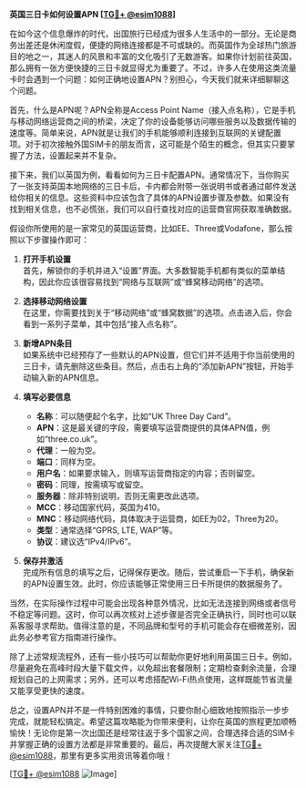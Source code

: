 **英国三日卡如何设置APN [[TG💪+ @esim1088](https://t.me/s/esim1088)]**

在如今这个信息爆炸的时代，出国旅行已经成为很多人生活中的一部分。无论是商务出差还是休闲度假，便捷的网络连接都是不可或缺的。而英国作为全球热门旅游目的地之一，其迷人的风景和丰富的文化吸引了无数游客。如果你计划前往英国，那么拥有一张方便快捷的三日卡就显得尤为重要了。不过，许多人在使用这类流量卡时会遇到一个问题：如何正确地设置APN？别担心，今天我们就来详细聊聊这个问题。

首先，什么是APN呢？APN全称是Access Point Name（接入点名称），它是手机与移动网络运营商之间的桥梁，决定了你的设备能够访问哪些服务以及数据传输的速度等。简单来说，APN就是让我们的手机能够顺利连接到互联网的关键配置项。对于初次接触外国SIM卡的朋友而言，这可能是个陌生的概念，但其实只要掌握了方法，设置起来并不复杂。

接下来，我们以英国为例，看看如何为三日卡配置APN。通常情况下，当你购买了一张支持英国本地网络的三日卡后，卡内都会附带一张说明书或者通过邮件发送给你相关的信息。这些资料中应该包含了具体的APN设置步骤及参数。如果没有找到相关信息，也不必慌张，我们可以自行查找对应的运营商官网获取准确数据。

假设你所使用的是一家常见的英国运营商，比如EE、Three或Vodafone，那么按照以下步骤操作即可：

1. **打开手机设置**  
   首先，解锁你的手机并进入“设置”界面。大多数智能手机都有类似的菜单结构，因此你应该很容易找到“网络与互联网”或“蜂窝移动网络”的选项。

2. **选择移动网络设置**  
   在这里，你需要找到关于“移动网络”或“蜂窝数据”的选项。点击进入后，你会看到一系列子菜单，其中包括“接入点名称”。

3. **新增APN条目**  
   如果系统中已经预存了一些默认的APN设置，但它们并不适用于你当前使用的三日卡，请先删除这些条目。然后，点击右上角的“添加新APN”按钮，开始手动输入新的APN信息。

4. **填写必要信息**  
   - **名称**：可以随便起个名字，比如“UK Three Day Card”。
   - **APN**：这是最关键的字段，需要填写运营商提供的具体APN值，例如“three.co.uk”。
   - **代理**：一般为空。
   - **端口**：同样为空。
   - **用户名**：如果要求输入，则填写运营商指定的内容；否则留空。
   - **密码**：同理，按需填写或留空。
   - **服务器**：除非特别说明，否则无需更改此选项。
   - **MCC**：移动国家代码，英国为410。
   - **MNC**：移动网络代码，具体取决于运营商，如EE为02，Three为20。
   - **类型**：通常选择“GPRS, LTE, WAP”等。
   - **协议**：建议选“IPv4/IPv6”。

5. **保存并激活**  
   完成所有信息的填写之后，记得保存更改。随后，尝试重启一下手机，确保新的APN设置生效。此时，你应该能够正常使用三日卡所提供的数据服务了。

当然，在实际操作过程中可能会出现各种意外情况，比如无法连接到网络或者信号不稳定等问题。这时，你可以再次核对上述步骤是否完全正确执行，同时也可以联系客服寻求帮助。值得注意的是，不同品牌和型号的手机可能会存在细微差别，因此务必参考官方指南进行操作。

除了上述常规流程外，还有一些小技巧可以帮助你更好地利用英国三日卡。例如，尽量避免在高峰时段大量下载文件，以免超出套餐限制；定期检查剩余流量，合理规划自己的上网需求；另外，还可以考虑搭配Wi-Fi热点使用，这样既能节省流量又能享受更快的速度。

总之，设置APN并不是一件特别困难的事情，只要你耐心细致地按照指示一步步完成，就能轻松搞定。希望这篇攻略能为你带来便利，让你在英国的旅程更加顺畅愉快！无论你是第一次出国还是经常往返于多个国家之间，合理选择合适的SIM卡并掌握正确的设置方法都是非常重要的。最后，再次提醒大家关注[TG💪+ @esim1088](https://t.me/s/esim1088)，那里有更多实用资讯等着你哦！

[[TG💪+ @esim1088](https://t.me/s/esim1088) ![Image](https://i.postimg.cc/4NQfJmqS/Snipaste-2025-05-13-00-14-12.png)]